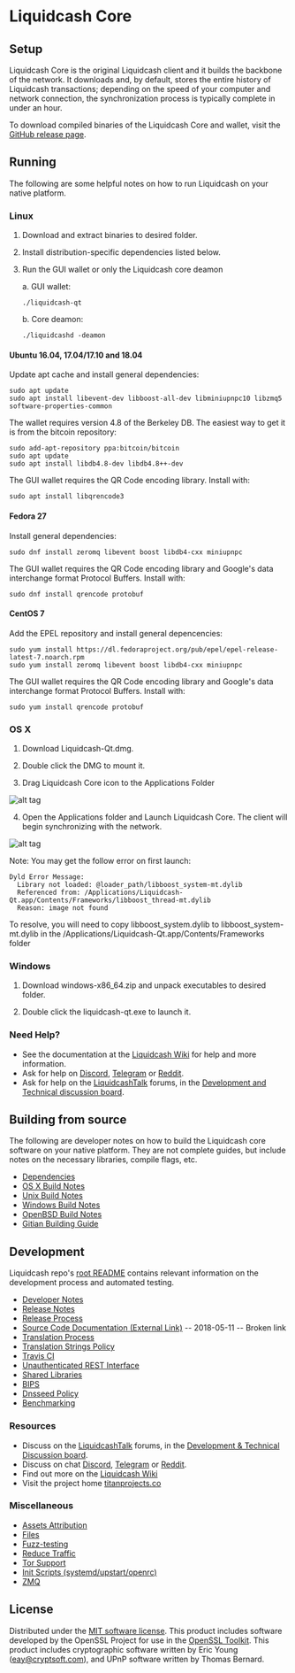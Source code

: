Liquidcash Core
==============

Setup
---------------------
Liquidcash Core is the original Liquidcash client and it builds the backbone of the network. It downloads and, by default, stores the entire history of Liquidcash transactions; depending on the speed of your computer and network connection, the synchronization process is typically complete in under an hour.

To download compiled binaries of the Liquidcash Core and wallet, visit the [GitHub release page](https://github.com/liquidcashproject/Titan/releases).

Running
---------------------
The following are some helpful notes on how to run Liquidcash on your native platform.

### Linux

1) Download and extract binaries to desired folder.

2) Install distribution-specific dependencies listed below.

3) Run the GUI wallet or only the Liquidcash core deamon

   a. GUI wallet:
   
   `./liquidcash-qt`

   b. Core deamon:
   
   `./liquidcashd -deamon`

#### Ubuntu 16.04, 17.04/17.10 and 18.04

Update apt cache and install general dependencies:

```
sudo apt update
sudo apt install libevent-dev libboost-all-dev libminiupnpc10 libzmq5 software-properties-common
```

The wallet requires version 4.8 of the Berkeley DB. The easiest way to get it is from the bitcoin repository: 

```
sudo add-apt-repository ppa:bitcoin/bitcoin
sudo apt update
sudo apt install libdb4.8-dev libdb4.8++-dev
```

The GUI wallet requires the QR Code encoding library. Install with:

`sudo apt install libqrencode3`

#### Fedora 27

Install general dependencies:

`sudo dnf install zeromq libevent boost libdb4-cxx miniupnpc`

The GUI wallet requires the QR Code encoding library and Google's data interchange format Protocol Buffers. Install with:

`sudo dnf install qrencode protobuf`

#### CentOS 7

Add the EPEL repository and install general depencencies:

```
sudo yum install https://dl.fedoraproject.org/pub/epel/epel-release-latest-7.noarch.rpm
sudo yum install zeromq libevent boost libdb4-cxx miniupnpc
```

The GUI wallet requires the QR Code encoding library and Google's data interchange format Protocol Buffers. Install with:

`sudo yum install qrencode protobuf`

### OS X

1) Download Liquidcash-Qt.dmg.

2) Double click the DMG to mount it. 

3) Drag Liquidcash Core icon to the Applications Folder

![alt tag](https://i.imgur.com/GLhBFUV.png)

4) Open the Applications folder and Launch Liquidcash Core. The client will begin synchronizing with the network.

![alt tag](https://i.imgur.com/v3962qo.png)

Note: You may get the follow error on first launch:
```
Dyld Error Message:
  Library not loaded: @loader_path/libboost_system-mt.dylib
  Referenced from: /Applications/Liquidcash-Qt.app/Contents/Frameworks/libboost_thread-mt.dylib
  Reason: image not found
```
To resolve, you will need to copy libboost_system.dylib to libboost_system-mt.dylib in the /Applications/Liquidcash-Qt.app/Contents/Frameworks folder

### Windows

1) Download windows-x86_64.zip and unpack executables to desired folder.

2) Double click the liquidcash-qt.exe to launch it.

### Need Help?

- See the documentation at the [Liquidcash Wiki](https://liquidcash.wiki/wiki/Liquidcash_Wiki)
for help and more information.
- Ask for help on [Discord](https://discord.gg/DUkcBst), [Telegram](https://t.me/LiquidcashDev) or [Reddit](https://www.reddit.com/r/Liquidcash/).
- Ask for help on the [LiquidcashTalk](https://www.liquidcashtalk.org/) forums, in the [Development and Technical discussion board](https://www.liquidcashtalk.org/?forum=661517).

Building from source
---------------------
The following are developer notes on how to build the Liquidcash core software on your native platform. They are not complete guides, but include notes on the necessary libraries, compile flags, etc.

- [Dependencies](https://github.com/liquidcashproject/Titan/tree/master/doc/dependencies.md)
- [OS X Build Notes](https://github.com/liquidcashproject/Titan/tree/master/doc/build-osx.md)
- [Unix Build Notes](https://github.com/liquidcashproject/Titan/tree/master/doc/build-unix.md)
- [Windows Build Notes](https://github.com/liquidcashproject/Titan/tree/master/doc/build-windows.md)
- [OpenBSD Build Notes](https://github.com/liquidcashproject/Titan/tree/master/doc/build-openbsd.md)
- [Gitian Building Guide](https://github.com/liquidcashproject/Titan/tree/master/doc/gitian-building.md)

Development
---------------------
Liquidcash repo's [root README](https://github.com/liquidcashproject/Titan/blob/master/README.md) contains relevant information on the development process and automated testing.

- [Developer Notes](https://github.com/liquidcashproject/Titan/blob/master/doc/developer-notes.md)
- [Release Notes](https://github.com/liquidcashproject/Titan/blob/master/doc/release-notes.md)
- [Release Process](https://github.com/liquidcashproject/Titan/blob/master/doc/release-process.md)
- [Source Code Documentation (External Link)](https://dev.visucore.com/liquidcash/doxygen/) -- 2018-05-11 -- Broken link
- [Translation Process](https://github.com/liquidcashproject/Titan/blob/master/doc/translation_process.md)
- [Translation Strings Policy](https://github.com/liquidcashproject/Titan/blob/master/doc/translation_strings_policy.md)
- [Travis CI](https://github.com/liquidcashproject/Titan/blob/master/doc/travis-ci.md)
- [Unauthenticated REST Interface](https://github.com/liquidcashproject/Titan/blob/master/doc/REST-interface.md)
- [Shared Libraries](https://github.com/liquidcashproject/Titan/blob/master/doc/shared-libraries.md)
- [BIPS](https://github.com/liquidcashproject/Titan/blob/master/doc/bips.md)
- [Dnsseed Policy](https://github.com/liquidcashproject/Titan/blob/master/doc/dnsseed-policy.md)
- [Benchmarking](https://github.com/liquidcashproject/Titan/blob/master/doc/benchmarking.md)

### Resources
- Discuss on the [LiquidcashTalk](https://www.liquidcashtalk.org/) forums, in the [Development & Technical Discussion board](https://www.liquidcashtalk.org/?forum=661517).
- Discuss on chat [Discord](https://discord.gg/DUkcBst), [Telegram](https://t.me/LiquidcashDev) or [Reddit](https://www.reddit.com/r/Liquidcash/).
- Find out more on the [Liquidcash Wiki](https://liquidcash.wiki/wiki/Liquidcash_Wiki)
- Visit the project home [titanprojects.co](https://titanprojects.co)

### Miscellaneous
- [Assets Attribution](https://github.com/liquidcashproject/Titan/blob/master/doc/assets-attribution.md)
- [Files](https://github.com/liquidcashproject/Titan/blob/master/doc/files.md)
- [Fuzz-testing](https://github.com/liquidcashproject/Titan/blob/master/doc/fuzzing.md)
- [Reduce Traffic](https://github.com/liquidcashproject/Titan/blob/master/doc/reduce-traffic.md)
- [Tor Support](https://github.com/liquidcashproject/Titan/blob/master/doc/tor.md)
- [Init Scripts (systemd/upstart/openrc)](https://github.com/liquidcashproject/Titan/blob/master/doc/init.md)
- [ZMQ](https://github.com/liquidcashproject/Titan/blob/master/doc/zmq.md)

License
---------------------
Distributed under the [MIT software license](https://github.com/liquidcashproject/Titan/blob/master/COPYING).
This product includes software developed by the OpenSSL Project for use in the [OpenSSL Toolkit](https://www.openssl.org/). This product includes
cryptographic software written by Eric Young ([eay@cryptsoft.com](mailto:eay@cryptsoft.com)), and UPnP software written by Thomas Bernard.
